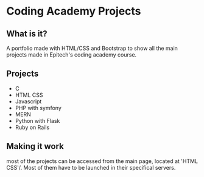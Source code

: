 # Coding Academy Projects #

## What is it? ##
A portfolio made with HTML/CSS and Bootstrap to show all the main projects made in Epitech's coding academy course.

## Projects ##
* C
* HTML CSS
* Javascript
* PHP with symfony
* MERN 
* Python with Flask 
* Ruby on Rails 
## Making it work ##
most of the projects can be accessed from the main page, located at 'HTML CSS'/. Most of them have to be launched in their specifical servers.
